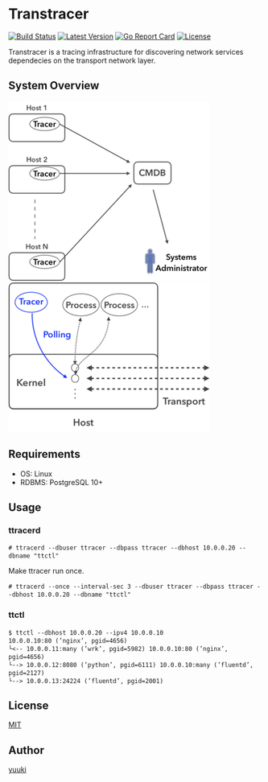 # Transtracer

[![Build Status](https://travis-ci.org/yuuki/transtracer.svg?branch=master)](https://travis-ci.org/yuuki/transtracer)
[![Latest Version](http://img.shields.io/github/release/yuuki/transtracer.svg?style=flat-square)](https://github.com/yuuki/transtracer/releases)
[![Go Report Card](https://goreportcard.com/badge/github.com/yuuki/transtracer)](https://goreportcard.com/report/github.com/yuuki/transtracer)
[![License](http://img.shields.io/:license-mit-blue.svg)](http://doge.mit-license.org)

Transtracer is a tracing infrastructure for discovering network services dependecies on the transport network layer.

## System Overview

![System structure](/doc/images/system_structure.png "System structure")
![Socket diagnosis](/doc/images/socket_diagnosis.png "Socket diagnosis")

## Requirements

- OS: Linux
- RDBMS: PostgreSQL 10+

## Usage

### ttracerd

```shell-session
# ttracerd --dbuser ttracer --dbpass ttracer --dbhost 10.0.0.20 --dbname "ttctl"
```

Make ttracer run once.

```shell-session
# ttracerd --once --interval-sec 3 --dbuser ttracer --dbpass ttracer --dbhost 10.0.0.20 --dbname "ttctl"
```

### ttctl

```shell-session
$ ttctl --dbhost 10.0.0.20 --ipv4 10.0.0.10
10.0.0.10:80 (’nginx’, pgid=4656)
└<-- 10.0.0.11:many (’wrk’, pgid=5982) 10.0.0.10:80 (’nginx’, pgid=4656)
└--> 10.0.0.12:8080 (’python’, pgid=6111) 10.0.0.10:many (’fluentd’, pgid=2127)
└--> 10.0.0.13:24224 (’fluentd’, pgid=2001)
```

## License

[MIT](LICENSE)

## Author

[yuuki](https://github.com/yuuki)
